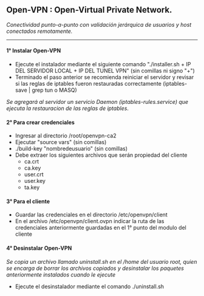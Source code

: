 <h2>Open-VPN : Open-Virtual Private Network.</h2>

*Conectividad punto-a-punto con validación jerárquica de usuarios y host conectados remotamente.*
______________________
<h4>1° Instalar Open-VPN</h4>

- Ejecute el instalador mediante el siguiente comando "./installer.sh + IP DEL SERVIDOR LOCAL + IP DEL TUNEL VPN" (sin comillas ni signo "+")
- Terminado el paso anterior se recomienda reiniciar el servidor y revisar si las reglas de iptables fueron restauradas correctamente (iptables-save | grep tun o MASQ)

*Se agregará al servidor un servicio Daemon (iptables-rules.service) que ejecuta la restauracion de las reglas de iptables*.

<h4>2° Para crear credenciales</h4>

- Ingresar al directorio /root/openvpn-ca2
- Ejecutar "source vars" (sin comillas)
- ./build-key "nombredeusuario" (sin comillas)
- Debe extraer los siguientes archivos que serán propiedad del cliente
  * ca.crt
  * ca.key
  * user.crt
  * user.key
  * ta.key

<h4>3° Para el cliente</h4>

- Guardar las credenciales en el directorio /etc/openvpn/client
- En el archivo /etc/openvpn/client.ovpn indicar la ruta de las credenciales
   anteriormente guardadas en el 1° punto del modulo del cliente

<h4>4° Desinstalar Open-VPN</h4>

*Se copia un archivo llamado uninstall.sh en el /home del usuario root, quien se encarga de borrar los archivos copiados y desinstalar los paquetes anteriormente instalados cuando le ejecute*
- Ejecute el desinstalador mediante el comando ./uninstall.sh
